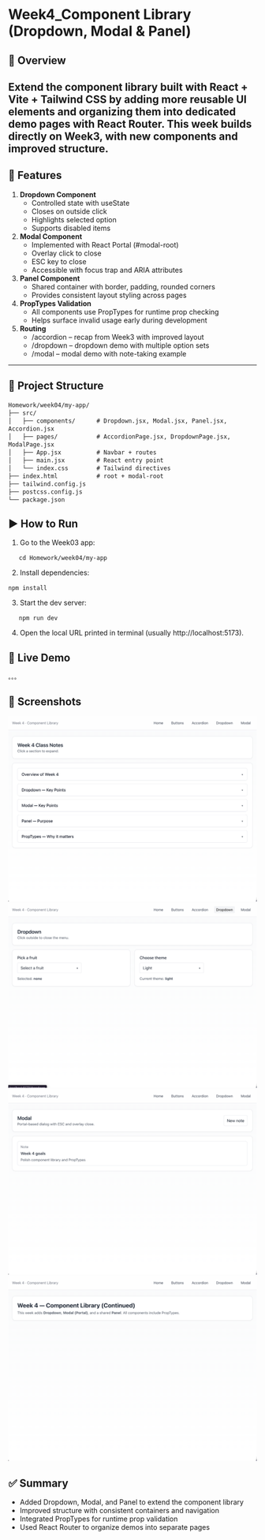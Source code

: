 # Week4_Component Library (Dropdown, Modal & Panel)

## 📌 Overview
Extend the component library built with React + Vite + Tailwind CSS by adding more reusable UI elements and organizing them into dedicated demo pages with React Router.
This week builds directly on Week3, with new components and improved structure.
---

## 🎨 Features
1. **Dropdown Component**
   - Controlled state with useState
   - Closes on outside click
	- Highlights selected option
	- Supports disabled items
2.	**Modal Component**
	- Implemented with React Portal (#modal-root)
	- Overlay click to close
	- ESC key to close
	- Accessible with focus trap and ARIA attributes
3.	**Panel Component**
	- Shared container with border, padding, rounded corners
	- Provides consistent layout styling across pages
4.	**PropTypes Validation**
	- All components use PropTypes for runtime prop checking
	- Helps surface invalid usage early during development
5.	**Routing**
	- /accordion – recap from Week3 with improved layout
	- /dropdown – dropdown demo with multiple option sets
	- /modal – modal demo with note-taking example

---

## 📂 Project Structure
```text
Homework/week04/my-app/
├── src/
│   ├── components/      # Dropdown.jsx, Modal.jsx, Panel.jsx, Accordion.jsx
│   ├── pages/           # AccordionPage.jsx, DropdownPage.jsx, ModalPage.jsx
│   ├── App.jsx          # Navbar + routes
│   ├── main.jsx         # React entry point
│   └── index.css        # Tailwind directives
├── index.html           # root + modal-root
├── tailwind.config.js
├── postcss.config.js
└── package.json
```

## ▶️ How to Run
1.	Go to the Week03 app:
```
   cd Homework/week04/my-app
```

2.	Install dependencies:
```
npm install
```

3.	Start the dev server:
```
   npm run dev
```
4.	Open the local URL printed in terminal (usually http://localhost:5173).

## 🔗 Live Demo

```
。。。
```

## 📸 Screenshots

![Accordion](./images/accordion.png)
![Dropdown](./images/dropdown.png)
![Modal](./images/modal.png)
![Home](./images/home.png)

## ✅ Summary
- Added Dropdown, Modal, and Panel to extend the component library
- Improved structure with consistent containers and navigation
- Integrated PropTypes for runtime prop validation
- Used React Router to organize demos into separate pages